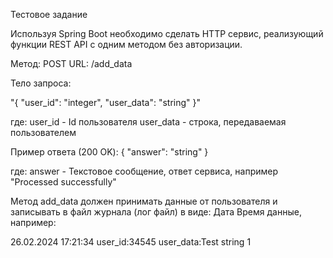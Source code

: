 Тестовое задание

Используя Spring Boot необходимо сделать HTTP сервис, реализующий функции REST API с одним методом без авторизации. 

Метод: POST
URL:   /add_data

Тело запроса:

"{
   "user_id": "integer",
   "user_data": "string"
 }"

где:
user_id - Id пользователя
user_data - строка, передаваемая пользователем

Пример ответа (200 OK):
{
  "answer": "string" 
}

где:
  answer - Текстовое сообщение, ответ сервиса, например "Processed successfully"


Метод add_data должен принимать данные от пользователя и записывать в файл журнала (лог файл) в виде:
 Дата Время данные, например:
 
 26.02.2024 17:21:34 user_id:34545 user_data:Test string 1
